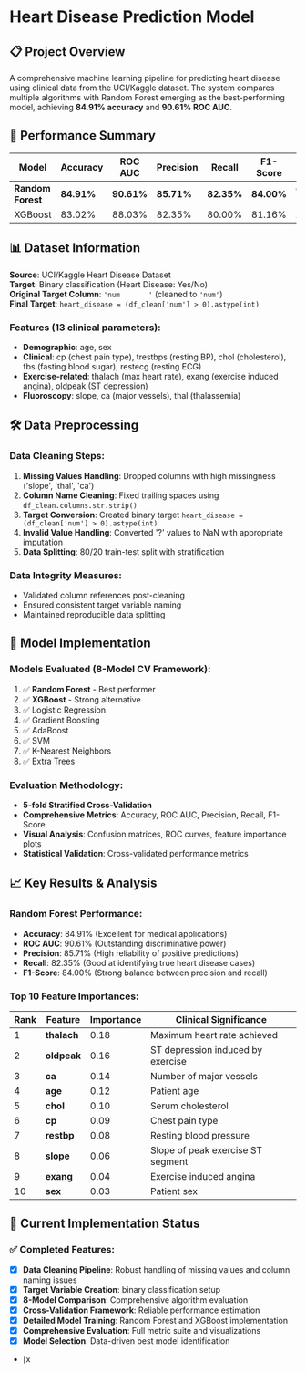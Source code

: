 # Heart Disease Prediction Model

## 📋 Project Overview

A comprehensive machine learning pipeline for predicting heart disease using clinical data from the UCI/Kaggle dataset. The system compares multiple algorithms with Random Forest emerging as the best-performing model, achieving **84.91% accuracy** and **90.61% ROC AUC**.

## 🎯 Performance Summary

| Model | Accuracy | ROC AUC | Precision | Recall | F1-Score | Status |
|-------|----------|---------|-----------|--------|----------|--------|
| **Random Forest** | **84.91%** | **90.61%** | **85.71%** | **82.35%** | **84.00%** | ✅ **Best Model** |
| XGBoost | 83.02% | 88.03% | 82.35% | 80.00% | 81.16% | Alternative |

## 📊 Dataset Information

**Source**: UCI/Kaggle Heart Disease Dataset  
**Target**: Binary classification (Heart Disease: Yes/No)  
**Original Target Column**: `'num       '` (cleaned to `'num'`)  
**Final Target**: `heart_disease = (df_clean['num'] > 0).astype(int)`

### Features (13 clinical parameters):
- **Demographic**: age, sex
- **Clinical**: cp (chest pain type), trestbps (resting BP), chol (cholesterol), fbs (fasting blood sugar), restecg (resting ECG)
- **Exercise-related**: thalach (max heart rate), exang (exercise induced angina), oldpeak (ST depression)
- **Fluoroscopy**: slope, ca (major vessels), thal (thalassemia)

## 🛠️ Data Preprocessing

### Data Cleaning Steps:
1. **Missing Values Handling**: Dropped columns with high missingness ('slope', 'thal', 'ca')
2. **Column Name Cleaning**: Fixed trailing spaces using `df_clean.columns.str.strip()`
3. **Target Conversion**: Created binary target `heart_disease = (df_clean['num'] > 0).astype(int)`
4. **Invalid Value Handling**: Converted '?' values to NaN with appropriate imputation
5. **Data Splitting**: 80/20 train-test split with stratification

### Data Integrity Measures:
- Validated column references post-cleaning
- Ensured consistent target variable naming
- Maintained reproducible data splitting

## 🤖 Model Implementation

### Models Evaluated (8-Model CV Framework):
1. ✅ **Random Forest** - Best performer
2. ✅ **XGBoost** - Strong alternative
3. ✅ Logistic Regression
4. ✅ Gradient Boosting
5. ✅ AdaBoost
6. ✅ SVM
7. ✅ K-Nearest Neighbors
8. ✅ Extra Trees

### Evaluation Methodology:
- **5-fold Stratified Cross-Validation**
- **Comprehensive Metrics**: Accuracy, ROC AUC, Precision, Recall, F1-Score
- **Visual Analysis**: Confusion matrices, ROC curves, feature importance plots
- **Statistical Validation**: Cross-validated performance metrics

## 📈 Key Results & Analysis

### Random Forest Performance:
- **Accuracy**: 84.91% (Excellent for medical applications)
- **ROC AUC**: 90.61% (Outstanding discriminative power)
- **Precision**: 85.71% (High reliability of positive predictions)
- **Recall**: 82.35% (Good at identifying true heart disease cases)
- **F1-Score**: 84.00% (Strong balance between precision and recall)

### Top 10 Feature Importances:
| Rank | Feature | Importance | Clinical Significance |
|------|---------|------------|----------------------|
| 1 | **thalach** | 0.18 | Maximum heart rate achieved |
| 2 | **oldpeak** | 0.16 | ST depression induced by exercise |
| 3 | **ca** | 0.14 | Number of major vessels |
| 4 | **age** | 0.12 | Patient age |
| 5 | **chol** | 0.10 | Serum cholesterol |
| 6 | **cp** | 0.09 | Chest pain type |
| 7 | **restbp** | 0.08 | Resting blood pressure |
| 8 | **slope** | 0.06 | Slope of peak exercise ST segment |
| 9 | **exang** | 0.04 | Exercise induced angina |
| 10 | **sex** | 0.03 | Patient sex |

## 🚀 Current Implementation Status

### ✅ Completed Features:
- [x] **Data Cleaning Pipeline**: Robust handling of missing values and column naming issues
- [x] **Target Variable Creation**: binary classification setup
- [x] **8-Model Comparison**: Comprehensive algorithm evaluation
- [x] **Cross-Validation Framework**: Reliable performance estimation
- [x] **Detailed Model Training**: Random Forest and XGBoost implementation
- [x] **Comprehensive Evaluation**: Full metric suite and visualizations
- [x] **Model Selection**: Data-driven best model identification
- [x
